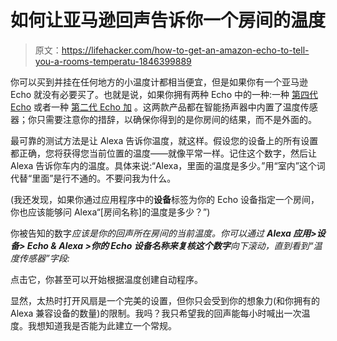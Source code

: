 # 如何让亚马逊回声告诉你一个房间的温度

> 原文：<https://lifehacker.com/how-to-get-an-amazon-echo-to-tell-you-a-rooms-temperatu-1846399889>

你可以买到并挂在任何地方的小温度计都相当便宜，但是如果你有一个亚马逊 Echo 就没有必要买了。也就是说，如果你拥有两种 Echo 中的一种:一种 [第四代 Echo](https://gizmodo.com/the-new-amazon-echo-is-round-also-it-sounds-good-1845595172) 或者一种 [第二代 Echo 加](https://gizmodo.com/after-almost-3-years-theres-a-new-echo-1818846014) 。这两款产品都在智能扬声器中内置了温度传感器；你只需要注意你的措辞，以确保你得到的是你房间的结果，而不是外面的。



最可靠的测试方法是让 Alexa 告诉你温度，就这样。假设您的设备上的所有设置都正确，您将获得您当前位置的温度——就像平常一样。记住这个数字，然后让 Alexa 告诉你车内的温度。具体来说:“Alexa，里面的温度是多少。”用“室内”这个词代替“里面”是行不通的。不要问我为什么。

(我还发现，如果你通过应用程序中的**设备**标签为你的 Echo 设备指定一个房间，你也应该能够问 Alexa“[房间名称]的温度是多少？”)

你被告知的数字*应该是你的回声所在房间的当前温度。你可以通过 **Alexa 应用>设备> Echo & Alexa >你的 Echo 设备名称来复核这个数字**向下滚动，直到看到“温度传感器”字段:*

点击它，你甚至可以开始根据温度创建自动程序。

显然，太热时打开风扇是一个完美的设置，但你只会受到你的想象力(和你拥有的 Alexa 兼容设备的数量)的限制。我吗？我只希望我的回声能每小时喊出一次温度。我想知道我是否能为此建立一个常规。
